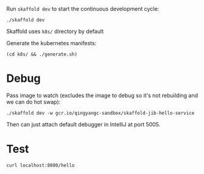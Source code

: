 Run `skaffold dev` to start the continuous development cycle:

```shell
./skaffold dev
```

Skaffold uses `k8s/` directory by default

Generate the kubernetes manifests:

```shell
(cd k8s/ && ./generate.sh)
```


# Debug

Pass image to watch (excludes the image to debug so it's not rebuilding and we can do hot swap):

```shell
./skaffold dev -w gcr.io/qingyangc-sandbox/skaffold-jib-hello-service
```

Then can just attach default debugger in IntelliJ at port 5005.

# Test

```shell
curl localhost:8080/hello
```
